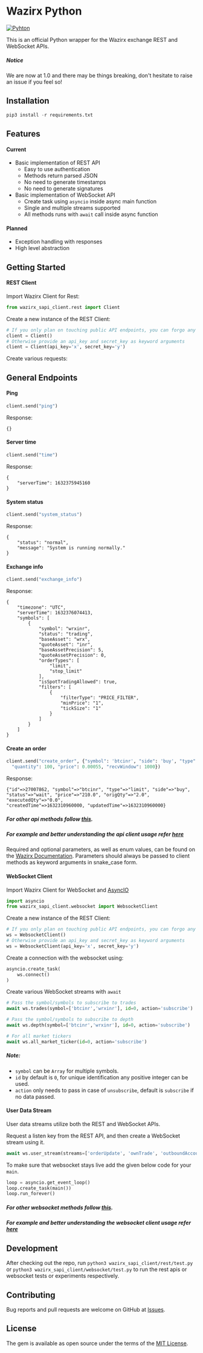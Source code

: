 # Wazirx Python

[![Pyhton](https://img.shields.io/badge/python-3-green)](https://docs.wazirx.com)

This is an official Python wrapper for the Wazirx exchange REST and WebSocket APIs.

##### Notice

We are now at 1.0 and there may be things breaking, don't hesitate to raise an issue if you feel so!

## Installation

```python
pip3 install -r requirements.txt
```

## Features

#### Current

* Basic implementation of REST API
  * Easy to use authentication
  * Methods return parsed JSON
  * No need to generate timestamps
  * No need to generate signatures
* Basic implementation of WebSocket API
  * Create task using `asyncio` inside async main function
  * Single and multiple streams supported
  * All methods runs with `await` call inside async function

#### Planned

* Exception handling with responses
* High level abstraction

## Getting Started

#### REST Client

Import Wazirx Client for Rest:

```python
from wazirx_sapi_client.rest import Client
```

Create a new instance of the REST Client:

```python
# If you only plan on touching public API endpoints, you can forgo any arguments
client = Client()
# Otherwise provide an api_key and secret_key as keyword arguments
client = Client(api_key='x', secret_key='y')
```

Create various requests:

## General Endpoints

#### Ping

```python
client.send("ping")
```
Response:
```json-doc
{}
```
#### Server time

```python
client.send("time")
```
Response:
```json-doc
{
    "serverTime": 1632375945160
}
```
#### System status

```python
client.send("system_status")
```
Response:
```json-doc
{
    "status": "normal",
    "message": "System is running normally."
}
```
#### Exchange info

```python
client.send("exchange_info")
```
Response:
```json-doc
{
    "timezone": "UTC",
    "serverTime": 1632376074413,
    "symbols": [
        {
            "symbol": "wrxinr",
            "status": "trading",
            "baseAsset": "wrx",
            "quoteAsset": "inr",
            "baseAssetPrecision": 5,
            "quoteAssetPrecision": 0,
            "orderTypes": [
                "limit",
                "stop_limit"
            ],
            "isSpotTradingAllowed": true,
            "filters": [
                {
                    "filterType": "PRICE_FILTER",
                    "minPrice": "1",
                    "tickSize": "1"
                }
            ]
        }
    ]
}
```
#### Create an order
```python
client.send("create_order", {"symbol": 'btcinr', "side": 'buy', "type": 'limit',
  "quantity": 100, "price": 0.00055, "recvWindow": 1000})
```
Response:
```json-doc
{"id"=>27007862, "symbol"=>"btcinr", "type"=>"limit", "side"=>"buy",
"status"=>"wait", "price"=>"210.0", "origQty"=>"2.0", "executedQty"=>"0.0",
"createdTime"=>1632310960000, "updatedTime"=>1632310960000}
```
##### For other api methods follow [this](https://github.com/WazirX/wazirx-connector-python/blob/master/wazirx_sapi_client/rest/api_mapper.json).

##### For example and better understanding the api client usage refer [here](https://github.com/WazirX/wazirx-connector-python/blob/master/wazirx_sapi_client/rest/test.py)

Required and optional parameters, as well as enum values, can be found on the [Wazirx Documentation](https://docs.wazirx.com). Parameters should always be passed to client methods as keyword arguments in snake_case form.

#### WebSocket Client

Import Wazirx Client for WebSocket and [AsyncIO](https://docs.python.org/3/library/asyncio.html)

```python
import asyncio
from wazirx_sapi_client.websocket import WebsocketClient
```

Create a new instance of the REST Client:

```python
# If you only plan on touching public API endpoints, you can forgo any arguments
ws = WebsocketClient()
# Otherwise provide an api_key and secret_key as keyword arguments
ws = WebsocketClient(api_key='x', secret_key='y')
```

Create a connection with the websocket using:

```python
asyncio.create_task(
    ws.connect()
)
```

Create various WebSocket streams with `await`

```python
# Pass the symbol/symbols to subscribe to trades
await ws.trades(symbol=['btcinr','wrxinr'], id=0, action='subscribe')

# Pass the symbol/symbols to subscribe to depth
await ws.depth(symbol=['btcinr','wrxinr'], id=0, action='subscribe')

# For all market tickers
await ws.all_market_ticker(id=0, action='subscribe')
```

##### Note:
* `symbol` can be `Array` for multiple symbols.
* `id` by default is `0`, for unique identification any positive integer can be used.
* `action` only needs to pass in case of `unsubscribe`, default is `subscribe` if no data passed.
#### User Data Stream

User data streams utilize both the REST and WebSocket APIs.

Request a listen key from the REST API, and then create a WebSocket stream using it.

```python
await ws.user_stream(streams=['orderUpdate', 'ownTrade', 'outboundAccountPosition'], id=0, action='subscribe')
```

To make sure that websocket stays live add the given below code for your `main`.

```python
loop = asyncio.get_event_loop()
loop.create_task(main())
loop.run_forever()
```

##### For other websocket methods follow [this](https://github.com/WazirX/wazirx-connector-python/blob/master/wazirx_sapi_client/websocket/websocket_client.py).

##### For example and better understanding the websocket client usage refer [here](https://github.com/WazirX/wazirx-connector-python/blob/master/wazirx_sapi_client/websocket/test.py)

## Development

After checking out the repo, run `python3 wazirx_sapi_client/rest/test.py` or `python3 wazirx_sapi_client/websocket/test.py` to run the rest apis or websocket tests or experiments respectively.

## Contributing

Bug reports and pull requests are welcome on GitHub at [Issues](https://github.com/WazirX/wazirx-connector-python/issues).

## License

The gem is available as open source under the terms of the [MIT License](http://opensource.org/licenses/MIT).

